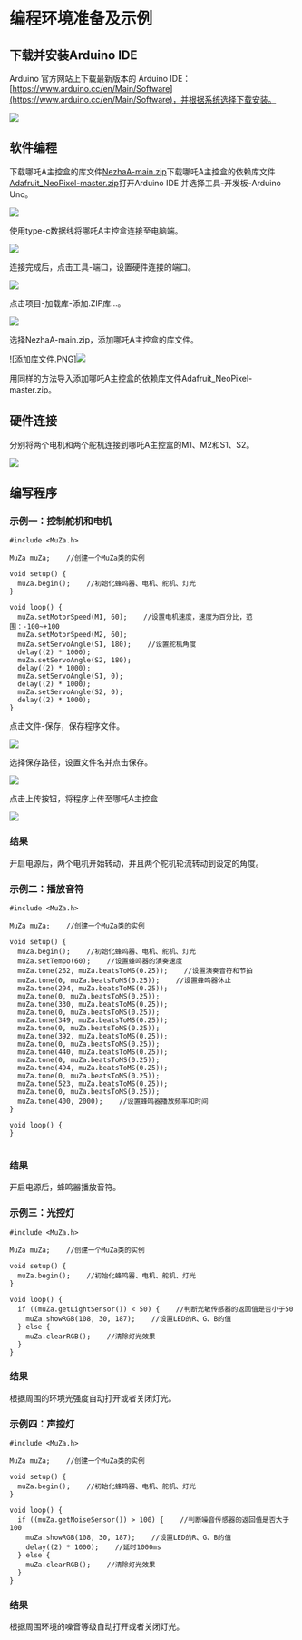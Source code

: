 ﻿# 编程环境准备及示例
## 下载并安装Arduino IDE
Arduino 官方网站上下载最新版本的 Arduino IDE： [https://www.arduino.cc/en/Main/Software](https://www.arduino.cc/en/Main/Software)，并根据系统选择下载安装。

![](https://wiki-media-ef.oss-cn-hongkong.aliyuncs.com/docs/arduino/building-blocks/nezhaa-inventors-kit/images/neza-a-programming-01.png)
## 软件编程
下载哪吒A主控盒的库文件[NezhaA-main.zip](https://github.com/elecfreaks/NezhaA/archive/refs/heads/main.zip)下载哪吒A主控盒的依赖库文件[Adafruit_NeoPixel-master.zip](https://github.com/elecfreaks/MuZa/archive/refs/heads/main.zip)打开Arduino IDE 并选择工具-开发板-Arduino Uno。

![](https://wiki-media-ef.oss-cn-hongkong.aliyuncs.com/docs/arduino/building-blocks/nezhaa-inventors-kit/images/neza-a-programming-02.png)

使用type-c数据线将哪吒A主控盒连接至电脑端。

![](https://wiki-media-ef.oss-cn-hongkong.aliyuncs.com/docs/arduino/building-blocks/nezhaa-inventors-kit/images/neza-a-programming-03.png)

连接完成后，点击工具-端口，设置硬件连接的端口。

![](https://wiki-media-ef.oss-cn-hongkong.aliyuncs.com/docs/arduino/building-blocks/nezhaa-inventors-kit/images/neza-a-programming-04.png)

点击项目-加载库-添加.ZIP库…。

![](https://wiki-media-ef.oss-cn-hongkong.aliyuncs.com/docs/arduino/building-blocks/nezhaa-inventors-kit/images/neza-a-programming-05.png)

选择NezhaA-main.zip，添加哪吒A主控盒的库文件。

![添加库文件.PNG]![](https://wiki-media-ef.oss-cn-hongkong.aliyuncs.com/docs/arduino/building-blocks/nezhaa-inventors-kit/images/neza-a-programming-06.png)

用同样的方法导入添加哪吒A主控盒的依赖库文件Adafruit_NeoPixel-master.zip。
## 硬件连接
分别将两个电机和两个舵机连接到哪吒A主控盒的M1、M2和S1、S2。

![](https://wiki-media-ef.oss-cn-hongkong.aliyuncs.com/docs/arduino/building-blocks/nezhaa-inventors-kit/images/neza-a-programming-07.png)

## 编写程序
### 示例一：控制舵机和电机

```
#include <MuZa.h>

MuZa muZa;    //创建一个MuZa类的实例

void setup() {
  muZa.begin();    //初始化蜂鸣器、电机、舵机、灯光
}

void loop() {
  muZa.setMotorSpeed(M1, 60);    //设置电机速度，速度为百分比，范围：-100~+100
  muZa.setMotorSpeed(M2, 60);
  muZa.setServoAngle(S1, 180);    //设置舵机角度
  delay((2) * 1000);
  muZa.setServoAngle(S2, 180);
  delay((2) * 1000);
  muZa.setServoAngle(S1, 0);
  delay((2) * 1000);
  muZa.setServoAngle(S2, 0);
  delay((2) * 1000);
}

```

点击文件-保存，保存程序文件。

![](https://wiki-media-ef.oss-cn-hongkong.aliyuncs.com/docs/arduino/building-blocks/nezhaa-inventors-kit/images/neza-a-programming-08.png)

选择保存路径，设置文件名并点击保存。

![](https://wiki-media-ef.oss-cn-hongkong.aliyuncs.com/docs/arduino/building-blocks/nezhaa-inventors-kit/images/neza-a-programming-09.png)

点击上传按钮，将程序上传至哪吒A主控盒

![](https://wiki-media-ef.oss-cn-hongkong.aliyuncs.com/docs/arduino/building-blocks/nezhaa-inventors-kit/images/neza-a-programming-10.png)

### 结果
开启电源后，两个电机开始转动，并且两个舵机轮流转动到设定的角度。

### 示例二：播放音符

```
#include <MuZa.h>

MuZa muZa;    //创建一个MuZa类的实例

void setup() {
  muZa.begin();    //初始化蜂鸣器、电机、舵机、灯光
  muZa.setTempo(60);    //设置蜂鸣器的演奏速度
  muZa.tone(262, muZa.beatsToMS(0.25));    //设置演奏音符和节拍
  muZa.tone(0, muZa.beatsToMS(0.25));    //设置蜂鸣器休止
  muZa.tone(294, muZa.beatsToMS(0.25));
  muZa.tone(0, muZa.beatsToMS(0.25));
  muZa.tone(330, muZa.beatsToMS(0.25));
  muZa.tone(0, muZa.beatsToMS(0.25));
  muZa.tone(349, muZa.beatsToMS(0.25));
  muZa.tone(0, muZa.beatsToMS(0.25));
  muZa.tone(392, muZa.beatsToMS(0.25));
  muZa.tone(0, muZa.beatsToMS(0.25));
  muZa.tone(440, muZa.beatsToMS(0.25));
  muZa.tone(0, muZa.beatsToMS(0.25));
  muZa.tone(494, muZa.beatsToMS(0.25));
  muZa.tone(0, muZa.beatsToMS(0.25));
  muZa.tone(523, muZa.beatsToMS(0.25));
  muZa.tone(0, muZa.beatsToMS(0.25));
  muZa.tone(400, 2000);    //设置蜂鸣器播放频率和时间
}

void loop() {
}


```

### 结果
开启电源后，蜂鸣器播放音符。

### 示例三：光控灯

```
#include <MuZa.h>

MuZa muZa;    //创建一个MuZa类的实例

void setup() {
  muZa.begin();    //初始化蜂鸣器、电机、舵机、灯光
}

void loop() {
  if ((muZa.getLightSensor()) < 50) {    //判断光敏传感器的返回值是否小于50
    muZa.showRGB(108, 30, 187);    //设置LED的R、G、B的值
  } else {
    muZa.clearRGB();    //清除灯光效果
  }
}

```

### 结果
根据周围的环境光强度自动打开或者关闭灯光。

### 示例四：声控灯

```
#include <MuZa.h>

MuZa muZa;    //创建一个MuZa类的实例

void setup() {
  muZa.begin();    //初始化蜂鸣器、电机、舵机、灯光
}

void loop() {
  if ((muZa.getNoiseSensor()) > 100) {    //判断噪音传感器的返回值是否大于100
    muZa.showRGB(108, 30, 187);    //设置LED的R、G、B的值
    delay((2) * 1000);    //延时1000ms
  } else {
    muZa.clearRGB();    //清除灯光效果
  }
}

```

### 结果
根据周围环境的噪音等级自动打开或者关闭灯光。
